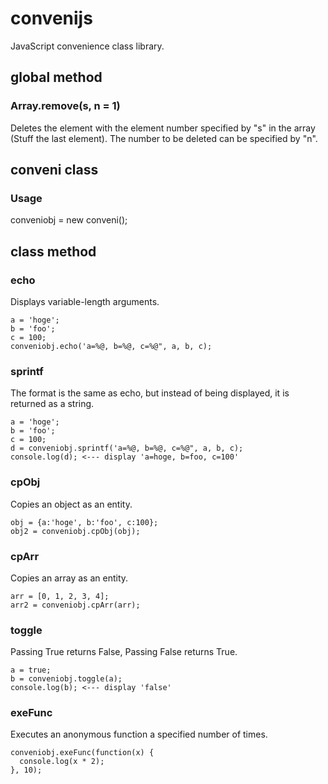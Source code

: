 # convenijs
JavaScript convenience class library.

## global method

### Array.remove(s, n = 1)  
Deletes the element with the element number specified by "s" in the array (Stuff the last element).
The number to be deleted can be specified by "n".

## conveni class

### Usage  
conveniobj = new conveni();

## class method

### echo
Displays variable-length arguments.  

```
a = 'hoge';
b = 'foo';
c = 100;
conveniobj.echo('a=%@, b=%@, c=%@", a, b, c);
```
### sprintf
The format is the same as echo, but instead of being displayed, it is returned as a string.

```
a = 'hoge';
b = 'foo';
c = 100;
d = conveniobj.sprintf('a=%@, b=%@, c=%@", a, b, c);
console.log(d); <--- display 'a=hoge, b=foo, c=100'
```
### cpObj
Copies an object as an entity.

```
obj = {a:'hoge', b:'foo', c:100};
obj2 = conveniobj.cpObj(obj);
```
### cpArr
Copies an array as an entity.

```
arr = [0, 1, 2, 3, 4];
arr2 = conveniobj.cpArr(arr);
```
### toggle
Passing True returns False, Passing False returns True.

```
a = true;
b = conveniobj.toggle(a);
console.log(b); <--- display 'false'
```
### exeFunc
Executes an anonymous function a specified number of times.

```
conveniobj.exeFunc(function(x) {
  console.log(x * 2);
}, 10);
